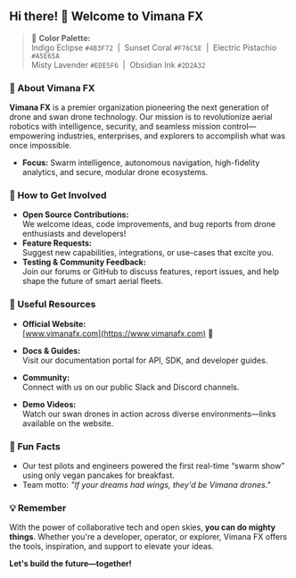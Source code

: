 ## Hi there! 👋 Welcome to Vimana FX


> 🎨 **Color Palette:**  
> Indigo Eclipse `#4B3F72` &nbsp;|&nbsp; Sunset Coral `#F76C5E` &nbsp;|&nbsp; Electric Pistachio `#A5E65A`  
> Misty Lavender `#EDE5F6` &nbsp;|&nbsp; Obsidian Ink `#2D2A32`

### 🚁 About Vimana FX

**Vimana FX** is a premier organization pioneering the next generation of drone and swan drone technology. Our mission is to revolutionize aerial robotics with intelligence, security, and seamless mission control—empowering industries, enterprises, and explorers to accomplish what was once impossible.

- **Focus:** Swarm intelligence, autonomous navigation, high-fidelity analytics, and secure, modular drone ecosystems.

### 🌟 How to Get Involved

- **Open Source Contributions:**  
  We welcome ideas, code improvements, and bug reports from drone enthusiasts and developers!
- **Feature Requests:**  
  Suggest new capabilities, integrations, or use-cases that excite you.
- **Testing & Community Feedback:**  
  Join our forums or GitHub to discuss features, report issues, and help shape the future of smart aerial fleets.

### 🔗 Useful Resources

- **Official Website:**  
  [www.vimanafx.com](https://www.vimanafx.com) 🔗

- **Docs & Guides:**  
  Visit our documentation portal for API, SDK, and developer guides.

- **Community:**  
  Connect with us on our public Slack and Discord channels.

- **Demo Videos:**  
  Watch our swan drones in action across diverse environments—links available on the website.

### 🤝 Fun Facts

- Our test pilots and engineers powered the first real-time “swarm show” using only vegan pancakes for breakfast.
- Team motto: _"If your dreams had wings, they'd be Vimana drones."_

### 💡 Remember

With the power of collaborative tech and open skies, **you can do mighty things**. Whether you're a developer, operator, or explorer, Vimana FX offers the tools, inspiration, and support to elevate your ideas.

**Let's build the future—together!**  
